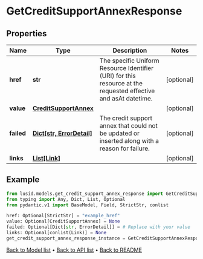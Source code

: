 # GetCreditSupportAnnexResponse

## Properties
Name | Type | Description | Notes
------------ | ------------- | ------------- | -------------
**href** | **str** | The specific Uniform Resource Identifier (URI) for this resource at the requested effective and asAt datetime. | [optional] 
**value** | [**CreditSupportAnnex**](CreditSupportAnnex.md) |  | [optional] 
**failed** | [**Dict[str, ErrorDetail]**](ErrorDetail.md) | The credit support annex that could not be updated or inserted along with a reason for failure. | [optional] 
**links** | [**List[Link]**](Link.md) |  | [optional] 
## Example

```python
from lusid.models.get_credit_support_annex_response import GetCreditSupportAnnexResponse
from typing import Any, Dict, List, Optional
from pydantic.v1 import BaseModel, Field, StrictStr, conlist

href: Optional[StrictStr] = "example_href"
value: Optional[CreditSupportAnnex] = None
failed: Optional[Dict[str, ErrorDetail]] = # Replace with your value
links: Optional[conlist(Link)] = None
get_credit_support_annex_response_instance = GetCreditSupportAnnexResponse(href=href, value=value, failed=failed, links=links)

```

[Back to Model list](../README.md#documentation-for-models) &#8226; [Back to API list](../README.md#documentation-for-api-endpoints) &#8226; [Back to README](../README.md)

